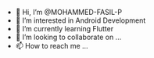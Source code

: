 - 👋 Hi, I’m @MOHAMMED-FASIL-P
- 👀 I’m interested in Android Development
- 🌱 I’m currently learning Flutter
- 💞️ I’m looking to collaborate on ...
- 📫 How to reach me ...

<!---
MOHAMMED-FASIL-P/MOHAMMED-FASIL-P is a ✨ special ✨ repository because its `README.md` (this file) appears on your GitHub profile.
You can click the Preview link to take a look at your changes.
--->
